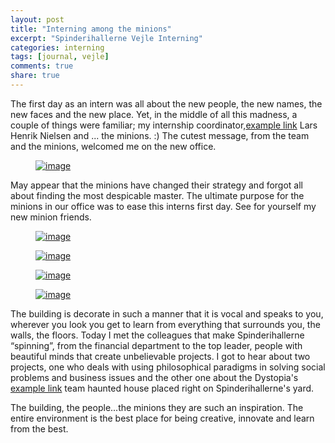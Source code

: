 ```yaml
---
layout: post
title: "Interning among the minions"
excerpt: "Spinderihallerne Vejle Interning"
categories: interning
tags: [journal, vejle]
comments: true
share: true
---
```


The first day as an intern was all about the new people, the new names, the new faces and the new place. Yet, in the middle of all this madness, a couple of things were familiar; my internship coordinator,[example link](https://www.facebook.com/LarsHenrikNielsen) Lars Henrik Nielsen and ... the minions. :) The cutest message, from the team and the minions, welcomed me on the new office.

<figure>
	<a href="{{site.url}}/images/interning/19-08-2015/2015-08-19 11.51.28.jpg"><img src="{{site.url}}/images/interning/19-08-2015/2015-08-19 11.51.28.jpg" alt="image"></a>
</figure>

 May appear that the minions have changed their strategy and forgot all about finding the most despicable master. The ultimate purpose for the minions in our office was to ease this interns first day. See for yourself my new minion friends.

 <figure>
 	<a href="{{site.url}}/images/interning/19-08-2015/2015-08-19 12.34.55.jpg"><img src="{{site.url}}/images/interning/19-08-2015/2015-08-19 12.34.55.jpg" alt="image"></a>
 </figure>

 <figure>
 	<a href="{{site.url}}/images/interning/19-08-2015/2015-08-19 12.34.44.jpg"><img src="{{site.url}}/images/interning/19-08-2015/2015-08-19 12.34.44.jpg" alt="image"></a>
 </figure>

<figure>
	<a href="{{site.url}}/images/interning/19-08-2015/2015-08-19 12.35.07.jpg"><img src="{{site.url}}/images/interning/19-08-2015/2015-08-19 12.35.07.jpg" alt="image"></a>
</figure>

<figure>
	<a href="{{site.url}}/images/interning/19-08-2015/2015-08-19 12.35.59.jpg"><img src="{{site.url}}/images/interning/19-08-2015/2015-08-19 12.35.59.jpg" alt="image"></a>
</figure>

The building is decorate in such a manner that it is vocal and speaks to you, wherever you look you get to learn from everything that surrounds you, the walls, the floors. Today I met the colleagues that make Spinderihallerne “spinning”, from the financial department to the top leader, people with beautiful minds that create unbelievable projects. I got to hear about two projects, one who deals with using philosophical paradigms in solving social problems and business issues and the other one about the Dystopia's [example link](https://www.facebook.com/DystopiaEntertainment?fref=ts) team haunted house placed right on Spinderihallerne's yard.

The building, the people...the minions they are such an inspiration. The entire environment is the best place for being creative, innovate and learn from the best.
